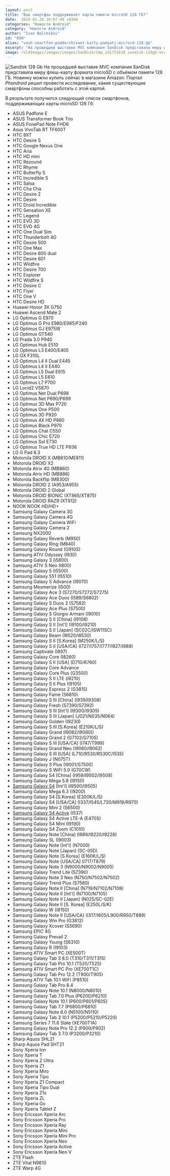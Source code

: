 ```yaml
---
layout: post
title: "Ваш смартфон поддерживает карты памяти microSD 128 ГБ?"
date:  2014-02-28 10:07:49 +0300
categories: "Новости Android"
category: "Новости Android"
author: "Ivan Belchikov"
id: "699"
alias: "vash-smartfon-podderzhivaet-karty-pamyati-microsd-128-gb"
excerpt: "На прошедшей выставке MVC компания SanDisk представила миру флеш-карту формата microSD с объёмом памяти 128 ГБ. Новинку можно купить сейчас в магазине Amazon. Портал <em>Phandroid</em> решил провести исследование, какие существующие смартфоны способны работать с этой картой."
image: /oldImages/images/images/SanDisk/tmp_id1753630_sandisk-128gb-microsd-card-350x3501004607949.jpg
---
```

<img  src="/oldImages/images/images/SanDisk/tmp_id1753630_sandisk-128gb-microsd-card-350x3501004607949.jpg" alt="Sandisk 128 Gb" />
На прошедшей выставке MVC компания SanDisk представила миру флеш-карту формата microSD с объёмом памяти 128 ГБ. Новинку можно купить сейчас в магазине Amazon. Портал <em>Phandroid</em> решил провести исследование, какие существующие смартфоны способны работать с этой картой.


В результате получился следующий список смартфонов, поддерживающих карты microSD 128 Гб:

<ul>
<li>ASUS Padfone E</li>
<li>ASUS Transformer Book Trio</li>
<li>ASUS FonePad Note FHD6</li>
<li>Asus VivoTab RT TF600T</li>
<li>HTC 8XT</li>
<li>HTC Desire S</li>
<li>HTC Google Nexus One</li>
<li>HTC Aria</li>
<li>HTC HD mini</li>
<li>HTC Rezound</li>
<li>HTC Rhyme</li>
<li>HTC Butterfly S</li>
<li>HTC Incredible S</li>
<li>HTC Salsa</li>
<li>HTC Cha Cha</li>
<li>HTC Desire Z</li>
<li>HTC Desire</li>
<li>HTC Droid Incredible</li>
<li>HTC Sensation XE</li>
<li>HTC Legend</li>
<li>HTC EVO 3D</li>
<li>HTC EVO 4G</li>
<li>HTC One Dual Sim</li>
<li>HTC Thunderbolt 4G</li>
<li>HTC Desire 500</li>
<li>HTC One Max</li>
<li>HTC Desire 600 dual</li>
<li>HTC Desire 601</li>
<li>HTC Wildfire</li>
<li>HTC Desire 700</li>
<li>HTC Explorer</li>
<li>HTC Wildfire S</li>
<li>HTC Desire C</li>
<li>HTC Flyer</li>
<li>HTC One V</li>
<li>HTC Desire HD</li>
<li>Huawei Honor 3X G750</li>
<li>Huawei Ascend Mate 2</li>
<li>LG Optimus G E970</li>
<li>LG Optimus G Pro E980/E985/F240</li>
<li>LG Optimus GJ E975W</li>
<li>LG Optimus GT540</li>
<li>LG Prada 3.0 P940</li>
<li>LG Optimus Hub E510</li>
<li>LG Optimus L3 E400/E405</li>
<li>LG GX F310L</li>
<li>LG Optimus L4 II Dual E445</li>
<li>LG Optimus L4 II E440</li>
<li>LG Optimus L5 Dual E615</li>
<li>LG Optimus L5 E610</li>
<li>LG Optimus L7 P700</li>
<li>LG Lucid2 VS870</li>
<li>LG Optimus Net Dual P698</li>
<li>LG Optimus Net P690/P699</li>
<li>LG Optimus 3D Max P720</li>
<li>LG Optimus One P500</li>
<li>LG Optimus 3D P920</li>
<li>LG Optimus 4X HD P880</li>
<li>LG Optimus Black P970</li>
<li>LG Optimus Chat C550</li>
<li>LG Optimus Chic E720</li>
<li>LG Optimus Sol E730</li>
<li>LG Optimus True HD LTE P936</li>
<li>LG G Pad 8.3</li>
<li>Motorola DROID X (MB810/ME811)</li>
<li>Motorola DROID X2</li>
<li>Motorola Atrix 4G (MB860)</li>
<li>Motorola Atrix HD (MB886)</li>
<li>Motorola Backflip (MB300)</li>
<li>Motorola DROID 2 (A953/A955)</li>
<li>Motorola DROID 2 Global</li>
<li>Motorola DROID BIONIC (XT865/XT875)</li>
<li>Motorola DROID RAZR (XT912)</li>
<li>NOOK NOOK HD/HD+</li>
<li>Samsung Galaxy Camera 3G</li>
<li>Samsung Galaxy Camera 4G</li>
<li>Samsung Galaxy Camera WiFi</li>
<li>Samsung Galaxy Camera 2</li>
<li>Samsung NX2000</li>
<li>Samsung Galaxy Reverb (M950)</li>
<li>Samsung Galaxy Ring (M840)</li>
<li>Samsung Galaxy Round (G910S)</li>
<li>Samsung ATIV Odyssey (I930)</li>
<li>Samsung Galaxy 3 (i5800)</li>
<li>Samsung ATIV S Neo (I800)</li>
<li>Samsung Galaxy 5 (I5500)</li>
<li>Samsung Galaxy 551 (I5510)</li>
<li>Samsung Galaxy S Advance (I9070)</li>
<li>Samsung Mesmerize (I500)</li>
<li>Samsung Galaxy Ace 3 (S7270/S7272/S7275)</li>
<li>Samsung Galaxy Ace Duos (I589/S6802)</li>
<li>Samsung Galaxy S Duos 2 (S7582)</li>
<li>Samsung Galaxy Ace Plus (S7500)</li>
<li>Samsung Galaxy S Giorgio Armani (I9010)</li>
<li>Samsung Galaxy S II [China] (I9108)</li>
<li>Samsung Galaxy S II [Int'l] (I9100/I9210)</li>
<li>Samsung Galaxy S II [Japan] (SC02C/ISW11SC)</li>
<li>Samsung Galaxy Beam (I8520/I8530)</li>
<li>Samsung Galaxy S II [S.Korea] (M250K/L/S)</li>
<li>Samsung Galaxy S II [USA/CA] (I727/I757/I777/I927/I989)</li>
<li>Samsung Captivate (I897)</li>
<li>Samsung Galaxy Core (I8260)</li>
<li>Samsung Galaxy S II [USA] (D710/R760)</li>
<li>Samsung Galaxy Core Advance</li>
<li>Samsung Galaxy Core Plus (G3500)</li>
<li>Samsung Galaxy S II LTE (i9210)</li>
<li>Samsung Galaxy S II Plus (I9105)</li>
<li>Samsung Galaxy Express 2 (G3815)</li>
<li>Samsung Galaxy Fame (S6810)</li>
<li>Samsung Galaxy S III [China] (I939/I9308)</li>
<li>Samsung Galaxy Fresh (S7390/S7392)</li>
<li>Samsung Galaxy S III [Int'l] (I9300/I9305)</li>
<li>Samsung Galaxy S III [Japan] (J021/N035/N064)</li>
<li>Samsung Galaxy Golden (I9230)</li>
<li>Samsung Galaxy S III [S.Korea] (E210K/L/S)</li>
<li>Samsung Galaxy Grand (I9082/I9080))</li>
<li>Samsung Galaxy Grand 2 (G7102/G7105)</li>
<li>Samsung Galaxy S III [USA/CA] (I747/T999)</li>
<li>Samsung Galaxy Grand Neo (I9060/I9062)</li>
<li>Samsung Galaxy S III [USA] (L710/R530/R530C/I535)</li>
<li>Samsung Galaxy J (N075T)</li>
<li>Samsung Galaxy S Plus (I9001/S7500)</li>
<li>Samsung Galaxy S WiFi 5.0 (G70CW)</li>
<li>Samsung Galaxy S4 [China] (I959/I9502/I9508)</li>
<li>Samsung Galaxy Mega 5.8 (I9150)</li>
<li><a href="index.php?option=com_content&amp;view=article&amp;id=396&amp;catid=8&amp;Itemid=102">Samsung Galaxy S4</a> [Int'l] (I9500/I9505)</li>
<li>Samsung Galaxy Mega 6.3 (I9200)</li>
<li>Samsung Galaxy S4 [S.Korea] (E300K/L/S)</li>
<li>Samsung Galaxy S4 [USA/CA] (I337/I545/L720/M919/R970)</li>
<li>Samsung Galaxy Mini 2 (S6500)</li>
<li><a href="index.php?option=com_content&amp;view=article&amp;id=445&amp;catid=8&amp;Itemid=102">Samsung Galaxy S4 Active</a> (I537)</li>
<li>Samsung Galaxy S4 Active LTE-A (E470S)</li>
<li>Samsung Galaxy S4 Mini (I9190)</li>
<li>Samsung Galaxy S4 Zoom (C1010)</li>
<li>Samsung Galaxy Note [China] (I889/I9220/I9228)</li>
<li>Samsung Galaxy SL (I9003)</li>
<li>Samsung Galaxy Note [Int'l] (N7000)</li>
<li>Samsung Galaxy Note [Japan] (SC-05D)</li>
<li>Samsung Galaxy Note [S.Korea] (E160K/L/S)</li>
<li>Samsung Galaxy Note [USA/CA] (I717/T879)</li>
<li>Samsung Galaxy Note 3 (N9000/N9002/N9005)</li>
<li>Samsung Galaxy Trend Lite (S7390)</li>
<li>Samsung Galaxy Note 3 Neo (N750/N7502/N7502)</li>
<li>Samsung Galaxy Trend Plus (S7580)</li>
<li>Samsung Galaxy Note II [China] (N719/N7102/N7108)</li>
<li>Samsung Galaxy Note II [Int'l] (N7100/N7105)</li>
<li>Samsung Galaxy Note II [Japan] (N025/SC-02E)</li>
<li>Samsung Galaxy Note II [S. Korea] (E250L/S/K)</li>
<li>Samsung Galaxy W (I8150)</li>
<li>Samsung Galaxy Note II [USA/CA] (I317/I605/L900/R950/T889)</li>
<li>Samsung Galaxy Win Pro (G3812)</li>
<li>Samsung Galaxy Xcover (S5690)</li>
<li>Samsung EPIC 4G</li>
<li>Samsung Galaxy Prevail 2</li>
<li>Samsung Galaxy Young (S6310)</li>
<li>Samsung Galaxy R (I9103)</li>
<li>Samsung ATIV Smart PC (XE500T)</li>
<li>Samsung Galaxy Tab 3 8.0 (T310/T311/T315)</li>
<li>Samsung Galaxy Tab Pro 10.1 (T520/T525)</li>
<li>Samsung ATIV Smart PC Pro (XE700T1C)</li>
<li>Samsung Galaxy Tab Pro 12.2 (T900/T905)</li>
<li>Samsung ATIV Tab 10.1 WiFi (P8510)</li>
<li>Samsung Galaxy Tab Pro 8.4</li>
<li>Samsung Galaxy Note 10.1 (N8000/N8010)</li>
<li>Samsung Galaxy Tab 7.0 Plus (P6200/P6210)</li>
<li>Samsung Galaxy Note 10.1 (P600/P601/P605)</li>
<li>Samsung Galaxy Tab 7.7 (P6800/P6810)</li>
<li>Samsung Galaxy Note 8.0 (N5100/N5110)</li>
<li>Samsung Galaxy Tab 3 10.1 (P5200/P5210/P5220)</li>
<li>Samsung Series 7 11.6 Slate (XE700T1A)</li>
<li>Samsung Galaxy Note Pro 12.2 (P900/P902)</li>
<li>Samsung Galaxy Tab 3 7.0 (P3200/P3210)</li>
<li>Sharp Aquos SHL21</li>
<li>Sharp Aquos Pad SHT21</li>
<li>Sony Xperia Ion</li>
<li>Sony Xperia T</li>
<li>Sony Xperia Z Ultra</li>
<li>Sony Xperia Z1</li>
<li>Sony Xperia Miro</li>
<li>Sony Xperia Tipo</li>
<li>Sony Xperia Z1 Compact</li>
<li>Sony Xperia Tipo Dual</li>
<li>Sony Xperia Z1s</li>
<li>Sony Xperia ZL</li>
<li>Sony Xperia Go</li>
<li>Sony Xperia Tablet Z</li>
<li>Sony Ericsson Xperia Arc</li>
<li>Sony Ericsson Xperia Pro</li>
<li>Sony Ericsson Xperia Ray</li>
<li>Sony Ericsson Xperia Mini</li>
<li>Sony Ericsson Xperia Mini Pro</li>
<li>Sony Ericsson Xperia Neo</li>
<li>Sony Ericsson Xperia Active</li>
<li>Sony Ericsson Xperia Neo V</li>
<li>ZTE Flash</li>
<li>ZTE Vital N9810</li>
<li>ZTE Warp 4G</li>
</ul>